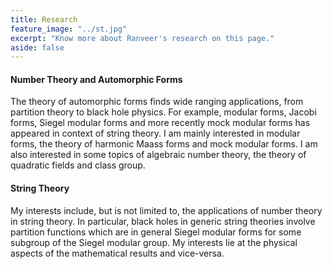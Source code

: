 ```yaml
---
title: Research 
feature_image: "../st.jpg"
excerpt: "Know more about Ranveer's research on this page."
aside: false
---
```

#### Number Theory and Automorphic Forms  
The theory of automorphic forms finds wide ranging applications, from partition theory to black hole physics. For example, modular forms, Jacobi forms, Siegel modular forms and more recently mock modular forms has appeared in context of string theory. I am mainly interested in modular forms, the theory of harmonic Maass forms and mock modular forms. I am also interested in some topics of algebraic number theory, the theory of quadratic fields and class group.  
#### String Theory  
My interests include, but is not limited to, the applications of number theory in string theory. In particular, black holes in generic string theories involve partition functions which are in general Siegel modular forms for some subgroup of the Siegel modular group. My interests lie at the physical aspects of the mathematical results and vice-versa.   
  
